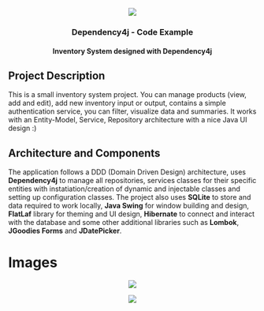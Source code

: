 
<p align="center">
  <img src="https://i.imgur.com/OE3AM94.png"/>
</p>

<h3 align="center">Dependency4j - Code Example</h3>
<h4 align="center">Inventory System designed with Dependency4j</h4>

## Project Description

This is a small inventory system project. You can manage products (view, add and edit), add new inventory 
input or output, contains a simple authentication service, you can filter, visualize data and summaries.
It works with an Entity-Model, Service, Repository architecture with a nice Java UI design :)

## Architecture and Components

The application follows a DDD (Domain Driven Design) architecture, uses **Dependency4j** to manage all repositories, 
services classes for their specific entities with instatiation/creation of dynamic and injectable classes and setting 
up configuration classes. The project also uses **SQLite** to store and data required to work locally, **Java Swing** 
for window building and design, **FlatLaf** library for theming and UI design, **Hibernate** to connect and interact
with the database and some other additional libraries such as **Lombok**, **JGoodies Forms** and **JDatePicker**. 

# Images

<p align="center">
  <img src="https://i.imgur.com/mfwvFsD.png"/>
</p>
<p align="center">
  <img src="https://i.imgur.com/QY8mu0Q.png"/>
</p>
